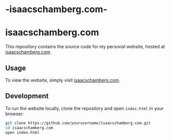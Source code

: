 # -isaacschamberg.com-

# isaacschamberg.com

This repository contains the source code for my personal website, hosted at [isaacschamberg.com](http://isaacschamberg.com).

## Usage

To view the website, simply visit [isaacschamberg.com](http://isaacschamberg.com).

## Development

To run the website locally, clone the repository and open `index.html` in your browser:

```bash
git clone https://github.com/yourusername/isaacschamberg.com.git
cd isaacschamberg.com
open index.html
